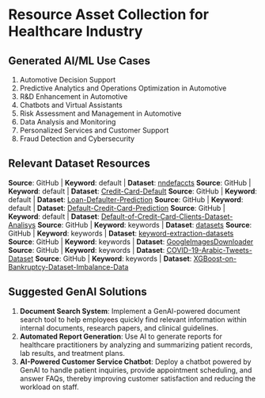 # Resource Asset Collection for Healthcare Industry

## Generated AI/ML Use Cases
1. Automotive Decision Support
2. Predictive Analytics and Operations Optimization in Automotive
3. R&D Enhancement in Automotive
4. Chatbots and Virtual Assistants
5. Risk Assessment and Management in Automotive
6. Data Analysis and Monitoring
7. Personalized Services and Customer Support
8. Fraud Detection and Cybersecurity

## Relevant Dataset Resources
**Source**: GitHub | **Keyword**: default | **Dataset**: [nndefaccts](https://github.com/nnposter/nndefaccts)
**Source**: GitHub | **Keyword**: default | **Dataset**: [Credit-Card-Default](https://github.com/KaushikJais/Credit-Card-Default)
**Source**: GitHub | **Keyword**: default | **Dataset**: [Loan-Defaulter-Prediction](https://github.com/sonarsushant/Loan-Defaulter-Prediction)
**Source**: GitHub | **Keyword**: default | **Dataset**: [Default-Credit-Card-Prediction](https://github.com/robertofranceschi/Default-Credit-Card-Prediction)
**Source**: GitHub | **Keyword**: default | **Dataset**: [Default-of-Credit-Card-Clients-Dataset-Analisys](https://github.com/MatteoM95/Default-of-Credit-Card-Clients-Dataset-Analisys)
**Source**: GitHub | **Keyword**: keywords | **Dataset**: [datasets](https://github.com/unsplash/datasets)
**Source**: GitHub | **Keyword**: keywords | **Dataset**: [keyword-extraction-datasets](https://github.com/zelandiya/keyword-extraction-datasets)
**Source**: GitHub | **Keyword**: keywords | **Dataset**: [GoogleImagesDownloader](https://github.com/WuLC/GoogleImagesDownloader)
**Source**: GitHub | **Keyword**: keywords | **Dataset**: [COVID-19-Arabic-Tweets-Dataset](https://github.com/SarahAlqurashi/COVID-19-Arabic-Tweets-Dataset)
**Source**: GitHub | **Keyword**: keywords | **Dataset**: [XGBoost-on-Bankruptcy-Dataset-Imbalance-Data](https://github.com/techietrader/XGBoost-on-Bankruptcy-Dataset-Imbalance-Data)

## Suggested GenAI Solutions
1. **Document Search System**: Implement a GenAI-powered document search tool to help employees quickly find relevant information within internal documents, research papers, and clinical guidelines.
2. **Automated Report Generation**: Use AI to generate reports for healthcare practitioners by analyzing and summarizing patient records, lab results, and treatment plans.
3. **AI-Powered Customer Service Chatbot**: Deploy a chatbot powered by GenAI to handle patient inquiries, provide appointment scheduling, and answer FAQs, thereby improving customer satisfaction and reducing the workload on staff.
